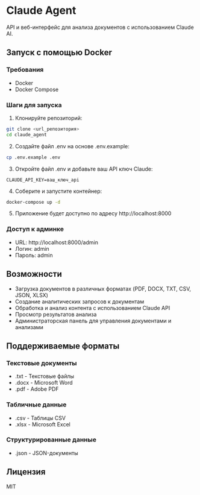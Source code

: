 # Claude Agent

API и веб-интерфейс для анализа документов с использованием Claude AI.

## Запуск с помощью Docker

### Требования
- Docker
- Docker Compose

### Шаги для запуска

1. Клонируйте репозиторий:
```bash
git clone <url_репозитория>
cd claude_agent
```

2. Создайте файл .env на основе .env.example:
```bash
cp .env.example .env
```

3. Откройте файл .env и добавьте ваш API ключ Claude:
```
CLAUDE_API_KEY=ваш_ключ_api
```

4. Соберите и запустите контейнер:
```bash
docker-compose up -d
```

5. Приложение будет доступно по адресу http://localhost:8000

### Доступ к админке
- URL: http://localhost:8000/admin
- Логин: admin
- Пароль: admin

## Возможности

- Загрузка документов в различных форматах (PDF, DOCX, TXT, CSV, JSON, XLSX)
- Создание аналитических запросов к документам
- Обработка и анализ контента с использованием Claude API
- Просмотр результатов анализа
- Администраторская панель для управления документами и анализами

## Поддерживаемые форматы

### Текстовые документы
- .txt - Текстовые файлы
- .docx - Microsoft Word
- .pdf - Adobe PDF

### Табличные данные
- .csv - Таблицы CSV
- .xlsx - Microsoft Excel

### Структурированные данные
- .json - JSON-документы

## Лицензия

MIT 